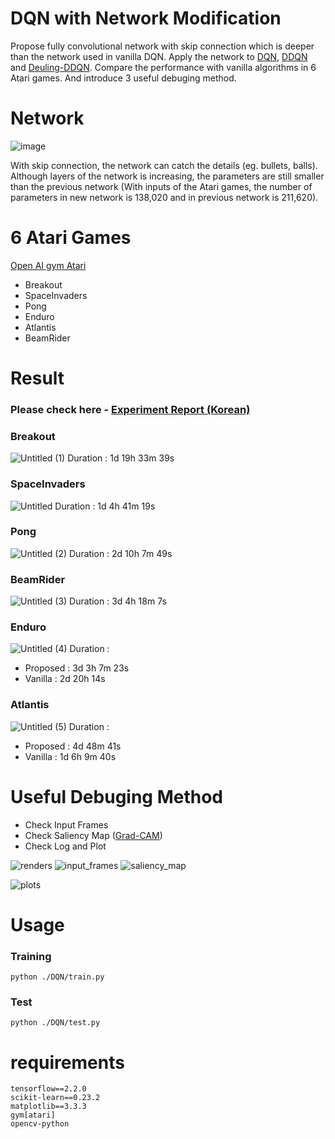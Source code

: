 # DQN with Network Modification
Propose fully convolutional network with skip connection which is deeper than the network used in vanilla DQN. Apply the network to [DQN](https://www.nature.com/articles/nature14236), [DDQN](https://arxiv.org/abs/1509.06461) and [Deuling-DDQN](https://arxiv.org/abs/1511.06581). Compare the performance with vanilla algorithms in 6 Atari games. And introduce 3 useful debuging method.

# Network

![image](https://user-images.githubusercontent.com/30210944/109586121-04017c00-7b48-11eb-9a27-fbd9491d9bce.png)

With skip connection, the network can catch the details (eg. bullets, balls). Although layers of the network is increasing, the parameters are still smaller than the previous network (With inputs of the Atari games, the number of parameters in new network is 138,020 and in previous network is 211,620).


# 6 Atari Games
[Open AI gym Atari](https://gym.openai.com/envs/#atari)
- Breakout
- SpaceInvaders
- Pong
- Enduro
- Atlantis
- BeamRider

# Result

### Please check here - [Experiment Report (Korean)](https://www.notion.so/DQN-with-Network-Modification-08a7dff0e45c429db8b1db68b9c401b0)


### Breakout
![Untitled (1)](https://user-images.githubusercontent.com/30210944/109586529-b6d1da00-7b48-11eb-8aa8-1d409267779e.png)
Duration : 1d 19h 33m 39s

### SpaceInvaders
![Untitled](https://user-images.githubusercontent.com/30210944/109586617-e1239780-7b48-11eb-98ef-4fab651bb225.png)
Duration : 1d 4h 41m 19s

### Pong
![Untitled (2)](https://user-images.githubusercontent.com/30210944/109586661-fdbfcf80-7b48-11eb-9fbe-5279091777f4.png)
Duration : 2d 10h 7m 49s

### BeamRider
![Untitled (3)](https://user-images.githubusercontent.com/30210944/109587882-29dc5000-7b4b-11eb-9437-cab9ae2db409.png)
Duration : 3d 4h 18m 7s

### Enduro
![Untitled (4)](https://user-images.githubusercontent.com/30210944/109587952-47a9b500-7b4b-11eb-9032-f2d06778b0ae.png)
Duration : 
- Proposed : 3d 3h 7m 23s
- Vanilla : 2d 20h 14s

### Atlantis
![Untitled (5)](https://user-images.githubusercontent.com/30210944/109588035-6f008200-7b4b-11eb-8c1c-43dbb8263d24.png)
Duration :
- Proposed : 4d 48m 41s
- Vanilla : 1d 6h 9m 40s


# Useful Debuging Method
- Check Input Frames
- Check Saliency Map ([Grad-CAM](https://arxiv.org/abs/1610.02391))
- Check Log and Plot

![renders](https://user-images.githubusercontent.com/30210944/109589890-652c4e00-7b4e-11eb-94b9-cb25230ac860.gif)
![input_frames](https://user-images.githubusercontent.com/30210944/109588293-d7e7fa00-7b4b-11eb-8970-659ce1bdeca5.gif)
![saliency_map](https://user-images.githubusercontent.com/30210944/109588371-f77f2280-7b4b-11eb-8847-9f4d6e1973a4.gif)

![plots](https://user-images.githubusercontent.com/30210944/109588457-1aa9d200-7b4c-11eb-8014-cf1730d58ee3.gif)

# Usage
### Training
```
python ./DQN/train.py
```

### Test
```
python ./DQN/test.py
```

# requirements
```
tensorflow==2.2.0
scikit-learn==0.23.2
matplotlib==3.3.3
gym[atari]
opencv-python
```
